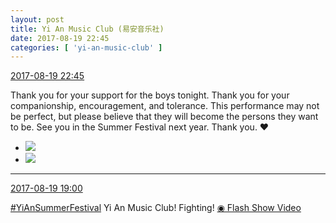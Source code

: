 ```yaml
---
layout: post
title: Yi An Music Club (易安音乐社)
date: 2017-08-19 22:45
categories: [ 'yi-an-music-club' ]
---
```


<div class="weibo-info">
  <a href="http://weibo.com/6094546964/FhRXM8OZ0">2017-08-19 22:45</a>
</div>

Thank you for your support for the boys tonight. Thank you for your companionship, encouragement, and tolerance. This performance may not be perfect, but please believe that they will become the persons they want to be. See you in the Summer Festival next year. Thank you. :heart:

<!-- more -->

<ul class="weibo-pic-list-1">
  <li class="weibo-pic">
    <a href="https://wx1.sinaimg.cn/mw690/006Es64Agy1fipf0d0vjqj33402c0haz.jpg"><img src="https://wx1.sinaimg.cn/thumb150/006Es64Agy1fipf0d0vjqj33402c0haz.jpg" /></a>
  </li>
  <li class="weibo-pic">
    <a href="https://wx2.sinaimg.cn/mw690/006Es64Agy1fipf0ayv6bj33402c0kgq.jpg"><img src="https://wx2.sinaimg.cn/thumb150/006Es64Agy1fipf0ayv6bj33402c0kgq.jpg" /></a>
  </li>
</ul>

---

<div class="weibo-info">
  <a href="http://weibo.com/6094546964/FhQuIcrlm">2017-08-19 19:00</a>
</div>

[#YiAnSummerFestival](http://weibo.com/p/100808584ecb6c041592aa973c9a8aa9b6bd18) Yi An Music Club! Fighting! [◉ Flash Show Video](http://www.miaopai.com/show/WuVeNCJABj6JhkQtVwapLe3i3~wpmrH9jyu3qQ__.htm)
